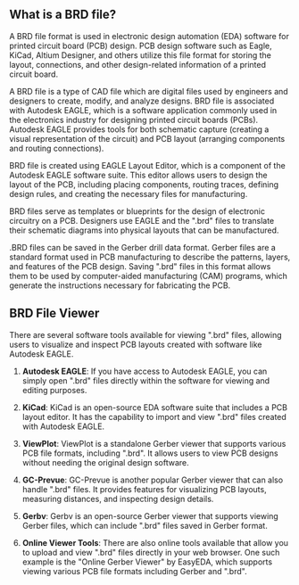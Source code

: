 ## What is a BRD file?

A BRD file format is used in electronic design automation (EDA) software for printed circuit board (PCB) design. PCB design software such as Eagle, KiCad, Altium Designer, and others utilize this file format for storing the layout, connections, and other design-related information of a printed circuit board.

A BRD file is a type of CAD file which are digital files used by engineers and designers to create, modify, and analyze designs.  BRD file is associated with Autodesk EAGLE, which is a software application commonly used in the electronics industry for designing printed circuit boards (PCBs). Autodesk EAGLE provides tools for both schematic capture (creating a visual representation of the circuit) and PCB layout (arranging components and routing connections).

BRD file is created using EAGLE Layout Editor, which is a component of the Autodesk EAGLE software suite. This editor allows users to design the layout of the PCB, including placing components, routing traces, defining design rules, and creating the necessary files for manufacturing.

BRD files serve as templates or blueprints for the design of electronic circuitry on a PCB. Designers use EAGLE and the ".brd" files to translate their schematic diagrams into physical layouts that can be manufactured.

.BRD files can be saved in the Gerber drill data format. Gerber files are a standard format used in PCB manufacturing to describe the patterns, layers, and features of the PCB design. Saving ".brd" files in this format allows them to be used by computer-aided manufacturing (CAM) programs, which generate the instructions necessary for fabricating the PCB.

## BRD File Viewer

There are several software tools available for viewing ".brd" files, allowing users to visualize and inspect PCB layouts created with software like Autodesk EAGLE. 

1.  **Autodesk EAGLE**: If you have access to Autodesk EAGLE, you can simply open ".brd" files directly within the software for viewing and editing purposes.
    
2.  **KiCad**: KiCad is an open-source EDA software suite that includes a PCB layout editor. It has the capability to import and view ".brd" files created with Autodesk EAGLE.
    
3.  **ViewPlot**: ViewPlot is a standalone Gerber viewer that supports various PCB file formats, including ".brd". It allows users to view PCB designs without needing the original design software.
    
4.  **GC-Prevue**: GC-Prevue is another popular Gerber viewer that can also handle ".brd" files. It provides features for visualizing PCB layouts, measuring distances, and inspecting design details.
    
5.  **Gerbv**: Gerbv is an open-source Gerber viewer that supports viewing Gerber files, which can include ".brd" files saved in Gerber format.
    
6.  **Online Viewer Tools**: There are also online tools available that allow you to upload and view ".brd" files directly in your web browser. One such example is the "Online Gerber Viewer" by EasyEDA, which supports viewing various PCB file formats including Gerber and ".brd".

